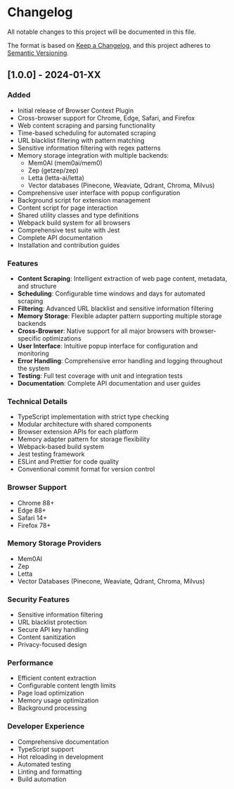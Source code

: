 # Changelog

All notable changes to this project will be documented in this file.

The format is based on [Keep a Changelog](https://keepachangelog.com/en/1.0.0/),
and this project adheres to [Semantic Versioning](https://semver.org/spec/v2.0.0.html).

## [1.0.0] - 2024-01-XX

### Added
- Initial release of Browser Context Plugin
- Cross-browser support for Chrome, Edge, Safari, and Firefox
- Web content scraping and parsing functionality
- Time-based scheduling for automated scraping
- URL blacklist filtering with pattern matching
- Sensitive information filtering with regex patterns
- Memory storage integration with multiple backends:
  - Mem0AI (mem0ai/mem0)
  - Zep (getzep/zep)
  - Letta (letta-ai/letta)
  - Vector databases (Pinecone, Weaviate, Qdrant, Chroma, Milvus)
- Comprehensive user interface with popup configuration
- Background script for extension management
- Content script for page interaction
- Shared utility classes and type definitions
- Webpack build system for all browsers
- Comprehensive test suite with Jest
- Complete API documentation
- Installation and contribution guides

### Features
- **Content Scraping**: Intelligent extraction of web page content, metadata, and structure
- **Scheduling**: Configurable time windows and days for automated scraping
- **Filtering**: Advanced URL blacklist and sensitive information filtering
- **Memory Storage**: Flexible adapter pattern supporting multiple storage backends
- **Cross-Browser**: Native support for all major browsers with browser-specific optimizations
- **User Interface**: Intuitive popup interface for configuration and monitoring
- **Error Handling**: Comprehensive error handling and logging throughout the system
- **Testing**: Full test coverage with unit and integration tests
- **Documentation**: Complete API documentation and user guides

### Technical Details
- TypeScript implementation with strict type checking
- Modular architecture with shared components
- Browser extension APIs for each platform
- Memory adapter pattern for storage flexibility
- Webpack-based build system
- Jest testing framework
- ESLint and Prettier for code quality
- Conventional commit format for version control

### Browser Support
- Chrome 88+
- Edge 88+
- Safari 14+
- Firefox 78+

### Memory Storage Providers
- Mem0AI
- Zep
- Letta
- Vector Databases (Pinecone, Weaviate, Qdrant, Chroma, Milvus)

### Security Features
- Sensitive information filtering
- URL blacklist protection
- Secure API key handling
- Content sanitization
- Privacy-focused design

### Performance
- Efficient content extraction
- Configurable content length limits
- Page load optimization
- Memory usage optimization
- Background processing

### Developer Experience
- Comprehensive documentation
- TypeScript support
- Hot reloading in development
- Automated testing
- Linting and formatting
- Build automation
